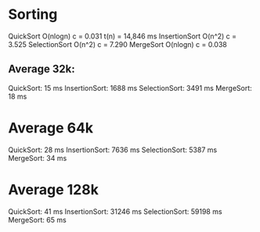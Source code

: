 # Sorting

QuickSort O(nlogn)    c = 0.031  t(n) = 14,846 ms
InsertionSort O(n^2)  c = 3.525
SelectionSort O(n^2)  c = 7.290
MergeSort O(nlogn)    c = 0.038

## Average 32k:

QuickSort: 15 ms
InsertionSort: 1688 ms
SelectionSort: 3491 ms
MergeSort: 18 ms

# Average 64k

QuickSort: 28 ms
InsertionSort: 7636 ms
SelectionSort: 5387 ms
MergeSort: 34 ms

# Average 128k

QuickSort: 41 ms
InsertionSort: 31246 ms
SelectionSort: 59198 ms
MergeSort: 65 ms
